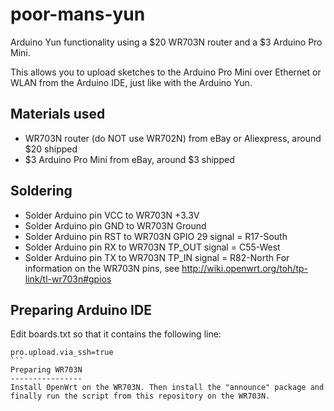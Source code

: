 poor-mans-yun
=============
Arduino Yun functionality using a $20 WR703N router and a $3 Arduino Pro Mini.

This allows you to upload sketches to the Arduino Pro Mini over Ethernet or WLAN from the Arduino IDE, just like with the Arduino Yun.

Materials used
--------------
 * WR703N router (do NOT use WR702N) from eBay or Aliexpress, around $20 shipped
 * $3 Arduino Pro Mini from eBay, around $3 shipped
 
Soldering
--------------
 * Solder Arduino pin VCC to WR703N +3.3V
 * Solder Arduino pin GND to WR703N Ground
 * Solder Arduino pin RST to WR703N GPIO 29 signal = R17-South
 * Solder Arduino pin RX to WR703N TP_OUT signal = C55-West
 * Solder Arduino pin TX to WR703N TP_IN signal = R82-North
For information on the WR703N pins, see http://wiki.openwrt.org/toh/tp-link/tl-wr703n#gpios

Preparing Arduino IDE
---------------------
Edit boards.txt so that it contains the following line:
````
pro.upload.via_ssh=true
```
Preparing WR703N
----------------
Install OpenWrt on the WR703N. Then install the "announce" package and finally run the script from this repository on the WR703N.
